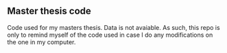 
## Master thesis code

Code used for my masters thesis. Data is not avaiable. As such, this repo is only to remind myself of the code used in case I do any modifications on the one in my computer.
